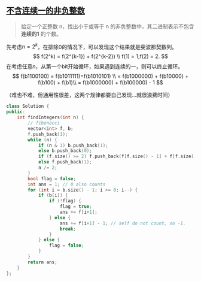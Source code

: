 ## [不含连续一的非负整数](https://leetcode-cn.com/problems/non-negative-integers-without-consecutive-ones/)

> 给定一个正整数 n，找出小于或等于 n 的非负整数中，其二进制表示不包含 **连续的1** 的个数。

先考虑$n=2^k$，在排除0的情况下，可以发现这个结果就是斐波那契数列。
$$
f(2^k) = f(2^{k-1}) + f(2^{k-2}) \\
f(1) = 1;f(2) = 2.
$$
在考虑任意$n$，从第一个bit开始循环，如果遇到连续的一，则可以终止循环。
$$
f(b1100100) = f(b1011111)=f(b1010101) \\
= f(b1000000) + f(b10000) + f(b100) + f(b1)\\
= f(b1000000) + f(b100000) - 1
$$


（难也不难，但通用性很差，这两个规律都要自己发现...就很浪费时间）

```cpp
class Solution {
public:
    int findIntegers(int n) {
        // fibonacci
        vector<int> f, b;
        f.push_back(1);
        while (n) {
            if (n & 1) b.push_back(1);
            else b.push_back(0);
            if (f.size() >= 2) f.push_back(f[f.size() - 1] + f[f.size() - 2]);
            else f.push_back(1);
            n /= 2;
        }
        bool flag = false;
        int ans = 1; // 0 also counts
        for (int i = b.size() - 1; i >= 0; i--) {
            if (b[i]) {
                if (!flag) {
                    flag = true;
                    ans += f[i+1];
                } else {
                    ans += f[i+1] - 1; // self do not count, so -1.
                    break;
                }
            } else {
                flag = false;
            }
        }
        return ans;
    }
};
```


